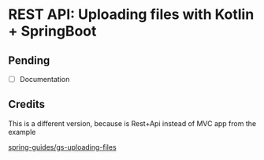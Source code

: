 # REST API: Uploading files with Kotlin + SpringBoot

## Pending

- [ ] Documentation

## Credits

This is a different version, because is Rest+Api instead of MVC app from the example

[spring-guides/gs-uploading-files](https://github.com/spring-guides/gs-uploading-files)

